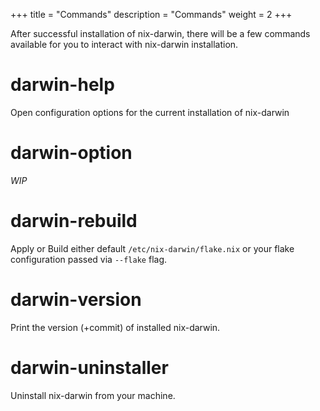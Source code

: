 +++
title = "Commands"
description = "Commands"
weight = 2
+++

After successful installation of nix-darwin, there will be a few commands available for you to interact with nix-darwin installation.

# darwin-help

Open configuration options for the current installation of nix-darwin

# darwin-option

_WIP_

# darwin-rebuild

Apply or Build either default `/etc/nix-darwin/flake.nix` or your flake configuration passed via `--flake` flag.

# darwin-version

Print the version (+commit) of installed nix-darwin.

# darwin-uninstaller

Uninstall nix-darwin from your machine.
